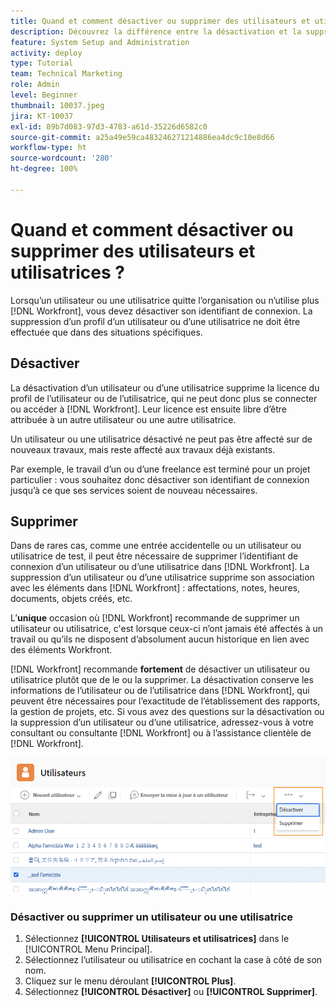 ```yaml
---
title: Quand et comment désactiver ou supprimer des utilisateurs et utilisatrices ?
description: Découvrez la différence entre la désactivation et la suppression d’utilisateurs et d’utilisatrices. Gérez ensuite les profils des utilisateurs et utilisatrices en fonction des besoins de votre entreprise.
feature: System Setup and Administration
activity: deploy
type: Tutorial
team: Technical Marketing
role: Admin
level: Beginner
thumbnail: 10037.jpeg
jira: KT-10037
exl-id: 89b7d083-97d3-4783-a61d-35226d6582c0
source-git-commit: a25a49e59ca483246271214886ea4dc9c10e8d66
workflow-type: ht
source-wordcount: '280'
ht-degree: 100%

---
```


# Quand et comment désactiver ou supprimer des utilisateurs et utilisatrices ?

Lorsqu’un utilisateur ou une utilisatrice quitte l’organisation ou n’utilise plus [!DNL Workfront], vous devez désactiver son identifiant de connexion. La suppression d’un profil d’un utilisateur ou d’une utilisatrice ne doit être effectuée que dans des situations spécifiques.

## Désactiver

La désactivation d’un utilisateur ou d’une utilisatrice supprime la licence du profil de l’utilisateur ou de l’utilisatrice, qui ne peut donc plus se connecter ou accéder à [!DNL Workfront]. Leur licence est ensuite libre d’être attribuée à un autre utilisateur ou une autre utilisatrice.

Un utilisateur ou une utilisatrice désactivé ne peut pas être affecté sur de nouveaux travaux, mais reste affecté aux travaux déjà existants.

Par exemple, le travail d’un ou d’une freelance est terminé pour un projet particulier : vous souhaitez donc désactiver son identifiant de connexion jusqu’à ce que ses services soient de nouveau nécessaires.

## Supprimer

Dans de rares cas, comme une entrée accidentelle ou un utilisateur ou utilisatrice de test, il peut être nécessaire de supprimer l’identifiant de connexion d’un utilisateur ou d’une utilisatrice dans [!DNL Workfront]. La suppression d’un utilisateur ou d’une utilisatrice supprime son association avec les éléments dans [!DNL Workfront] : affectations, notes, heures, documents, objets créés, etc.

L’**unique** occasion où [!DNL Workfront] recommande de supprimer un utilisateur ou utilisatrice, c&#39;est lorsque ceux-ci n’ont jamais été affectés à un travail ou qu’ils ne disposent d’absolument aucun historique en lien avec des éléments Workfront.

[!DNL Workfront] recommande **fortement** de désactiver un utilisateur ou utilisatrice plutôt que de le ou la supprimer. La désactivation conserve les informations de l’utilisateur ou de l’utilisatrice dans [!DNL Workfront], qui peuvent être nécessaires pour l’exactitude de l’établissement des rapports, la gestion de projets, etc. Si vous avez des questions sur la désactivation ou la suppression d’un utilisateur ou d’une utilisatrice, adressez-vous à votre consultant ou consultante [!DNL Workfront] ou à l’assistance clientèle de [!DNL Workfront].

![Affichage de plus d’options de menu sur la page [!DNL Users]](assets/admin-fund-adding-users-11.png)

### Désactiver ou supprimer un utilisateur ou une utilisatrice

1. Sélectionnez **[!UICONTROL Utilisateurs et utilisatrices]** dans le [!UICONTROL Menu Principal].
1. Sélectionnez l’utilisateur ou utilisatrice en cochant la case à côté de son nom.
1. Cliquez sur le menu déroulant **[!UICONTROL Plus]**.
1. Sélectionnez **[!UICONTROL Désactiver]** ou **[!UICONTROL Supprimer]**.
